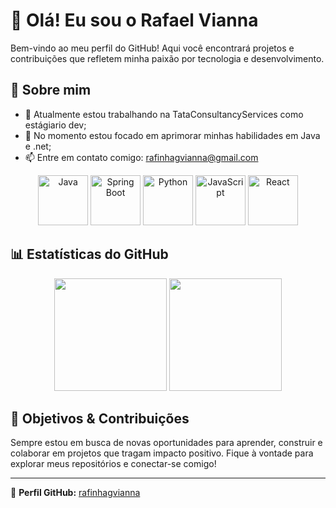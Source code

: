 # 👋 Olá! Eu sou o Rafael Vianna

Bem-vindo ao meu perfil do GitHub! Aqui você encontrará projetos e contribuições que refletem minha paixão por tecnologia e desenvolvimento.

## 🚀 Sobre mim
- 🔭 Atualmente estou trabalhando na TataConsultancyServices como estágiario dev;
- 🌱 No momento estou focado em aprimorar minhas habilidades em Java e .net;
- 📫 Entre em contato comigo: rafinhagvianna@gmail.com

<p align="center">
  <img src="https://cdn.jsdelivr.net/gh/devicons/devicon/icons/java/java-original.svg" alt="Java" width="80" height="80"/>
  <img src="https://cdn.jsdelivr.net/gh/devicons/devicon/icons/spring/spring-original.svg" alt="Spring Boot" width="80" height="80"/>
  <img src="https://cdn.jsdelivr.net/gh/devicons/devicon/icons/python/python-original.svg" alt="Python" width="80" height="80"/>
  <img src="https://cdn.jsdelivr.net/gh/devicons/devicon/icons/javascript/javascript-original.svg" alt="JavaScript" width="80" height="80"/>
  <img src="https://cdn.jsdelivr.net/gh/devicons/devicon/icons/react/react-original.svg" alt="React" width="80" height="80"/>
</p>


## 📊 Estatísticas do GitHub
<div align="center">
  <img height="180em" src="https://github-readme-stats.vercel.app/api?username=rafinhagvianna&show_icons=true&theme=tokyonight&cache_seconds=86400"/>
  <img height="180em" src="https://github-readme-stats.vercel.app/api/top-langs/?username=rafinhagvianna&layout=compact&langs_count=7&theme=tokyonight&cache_seconds=86400"/>
</div>

## 🎯 Objetivos & Contribuições
Sempre estou em busca de novas oportunidades para aprender, construir e colaborar em projetos que tragam impacto positivo. Fique à vontade para explorar meus repositórios e conectar-se comigo!

---

📍 **Perfil GitHub:** [rafinhagvianna](https://github.com/rafinhagvianna)
